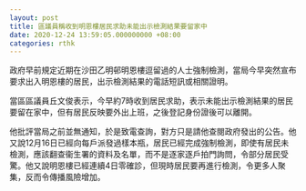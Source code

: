 ```yaml
---
layout: post
title: 區議員稱收到明恩樓居民求助未能出示檢測結果要留家中
date: 2020-12-24 13:59:05.000000000 +08:00
categories: rthk
---
```


政府早前規定近期在沙田乙明邨明恩樓逗留過的人士強制檢測，當局今早突然宣布要求出入明恩樓的居民，出示檢測結果的電話短訊或相關證明。

當區區議員丘文俊表示，今早約7時收到居民求助，表示未能出示檢測結果的居民要留在家中，但有居民反映要外出上班，之後登記身份證後可以離開。

他批評當局之前並無通知，於是致電查詢，對方只是請他查閱政府發出的公告。他又說12月16日已經向每戶派發過樣本瓶，居民已經完成強制檢測，即使有居民未檢測，應該翻查衞生署的資料及名單，而不是逐家逐戶拍門詢問，令部分居民受驚。他又說明恩樓已經連續4日零確診，但現時居民要再進行檢測，令更多人聚集，反而令傳播風險增加。
